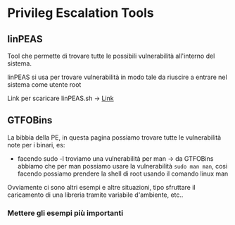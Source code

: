 # Privileg Escalation Tools

## linPEAS

Tool che permette di trovare tutte le possibili vulnerabilità all'interno del sistema.

linPEAS si usa per trovare vulnerabilità in modo tale da riuscire a entrare nel sistema come utente root

Link per scaricare linPEAS.sh -> [Link](https://github.com/peass-ng/PEASS-ng/tree/master/linPEAS)

## GTFOBins

La bibbia della PE, in questa pagina possiamo trovare tutte le vulnerabilità note per i binari, es:

- facendo sudo -l troviamo una vulnerabilità per man -> da GTFOBins abbiamo che per man possiamo usare la vulnerabilità `sudo man man`, cosi facendo possiamo prendere la shell di root usando il comando linux man

Ovviamente ci sono altri esempi e altre situazioni, tipo sfruttare il caricamento di una libreria tramite variabile d'ambiente, etc..

### Mettere gli esempi più importanti


